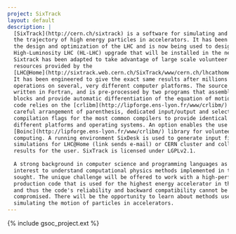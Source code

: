 ```yaml
---
project: SixTrack
layout: default
description: |
  [SixTrack](http://cern.ch/sixtrack) is a software for simulating and analysing
  the trajectory of high energy particles in accelerators. It has been used in
  the design and optimization of the LHC and is now being used to design the
  High-Luminosity LHC (HL-LHC) upgrade that will be installed in the next decade.
  Sixtrack has been adapted to take advantage of large scale volunteer computing
  resources provided by the
  [LHC@Home](http://sixtrack.web.cern.ch/SixTrack/www/cern.ch/lhcathome) project.
  It has been engineered to give the exact same results after millions of
  operations on several, very different computer platforms. The source code is
  written in Fortran, and is pre-processed by two programs that assemble the code
  blocks and provide automatic differentiation of the equation of motions. The
  code relies on the [crlibm](http://lipforge.ens-lyon.fr/www/crlibm/) library,
  careful arrangement of parenthesis, dedicated input/output and selected
  compilation flags for the most common compilers to provide identical results on
  different platforms and operating systems. An option enables the use of the
  [Boinc](http://lipforge.ens-lyon.fr/www/crlibm/) library for volunteer
  computing. A running environment SixDesk is used to generate input files, split
  simulations for LHC@Home (link sends e-mail) or CERN cluster and collect the
  results for the user. SixTrack is licensed under LGPLv2.1.
  
  A strong background in computer science and programming languages as well the
  interest to understand computational physics methods implemented in the code are
  sought. The unique challenge will be offered to work with a high-performance
  production code that is used for the highest energy accelerator in the world -
  and thus the code's reliability and backward compatibility cannot be
  compromised. There will be the opportunity to learn about methods used in
  simulating the motion of particles in accelerators.
---
```



{% include gsoc_project.ext %}
